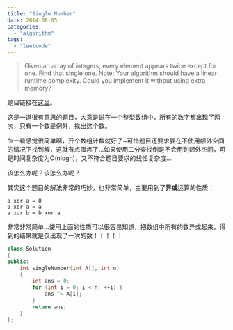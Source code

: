 ```yaml
---
title: "Single Number"
date: 2014-06-05
categories: 
  - "algorithm"
tags: 
  - "leetcode"
---
```


> Given an array of integers, every element appears twice except for one. Find that single one. Note: Your algorithm should have a linear runtime complexity. Could you implement it without using extra memory?

题目链接在[这里](https://oj.leetcode.com/problems/single-number/)。

这是一道很有意思的题目，大意是说在一个整型数组中，所有的数字都出现了两次，只有一个数是例外，找出这个数。

乍一看感觉很简单啊，开个数组计数就好了~可惜题目还要求要在不使用额外空间的情况下找到解，这就有点蛋疼了...如果使用二分查找倒是不会用到额外空间，可是时间复杂度为O(nlogn)，又不符合题目要求的线性复杂度...

该怎么办呢？该怎么办呢？

<!--more-->

其实这个题目的解法非常的巧妙，也非常简单，主要用到了**异或**运算的性质： 

```
a xor a = 0
0 xor a = a
a xor b = b xor a
```

非常非常简单...使用上面的性质可以很容易知道，把数组中所有的数异或起来，得到的结果就是仅出现了一次的数！！！！！

```cpp
class Solution
{
public:
    int singleNumber(int A[], int n)
    {
        int ans = 0;
        for (int i = 0; i < n; ++i) {
            ans ^= A[i];
        }
        return ans;
    }
};
```
